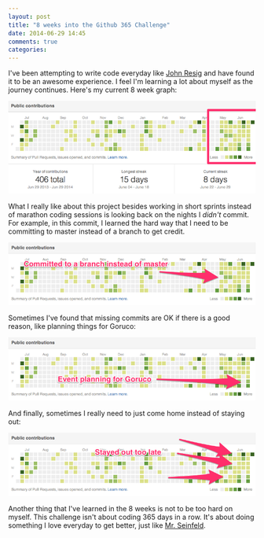 ```yaml
---
layout: post
title: "8 weeks into the Github 365 Challenge"
date: 2014-06-29 14:45
comments: true
categories: 
---
```


I've been attempting to write code everyday like [John Resig](http://ejohn.org/blog/write-code-every-day/)
and have found it to be an awesome experience. I feel I'm learning a lot about myself as the journey continues.
Here's my current 8 week graph:

![8 Weeks In](/assets/images/posts/8_weeks_in.png)

What I really like about this project besides working in short sprints instead of marathon coding sessions
is looking back on the nights I _didn't_ commit. For example, in this commit, I learned the hard way that 
I need to be committing to master instead of a branch to get credit.

![Commiting to a branch](/assets/images/posts/commiting_to_branch.png)

Sometimes I've found that missing commits are OK if there is a good reason, like planning things for Goruco:

![Goruco planning](/assets/images/posts/goruco_planning.png)

And finally, sometimes I really need to just come home instead of staying out:

![Out too late](/assets/images/posts/out_too_late.png)

Another thing that I've learned in the 8 weeks is not to be too hard on myself. This challenge isn't about
coding 365 days in a row. It's about doing something I love everyday to get better, just like 
[Mr. Seinfeld](http://www.writersstore.com/dont-break-the-chain-jerry-seinfeld/).



